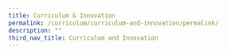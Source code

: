 ```yaml
---
title: Curriculum & Innovation
permalink: /curriculum/curriculum-and-innovation/permalink/
description: ""
third_nav_title: Curriculum and Innovation
---
```

